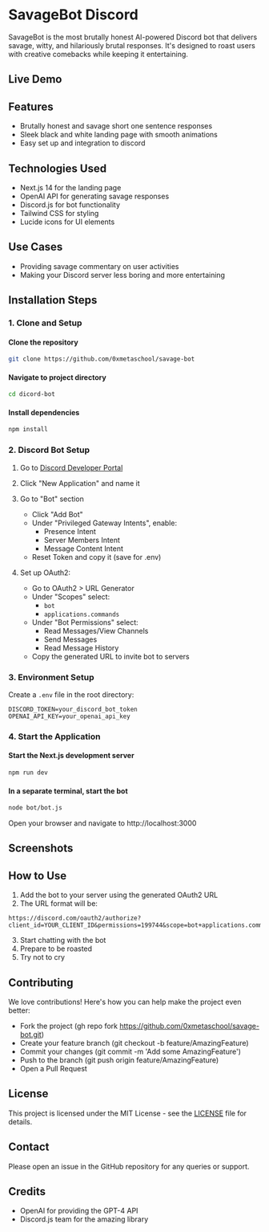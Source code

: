 # SavageBot Discord

SavageBot is the most brutally honest AI-powered Discord bot that delivers savage, witty, and hilariously brutal responses. It's designed to roast users with creative comebacks while keeping it entertaining. 

## Live Demo


## Features
* Brutally honest and savage short one sentence responses 
* Sleek black and white landing page with smooth animations
* Easy set up and integration to discord

## Technologies Used
* Next.js 14 for the landing page
* OpenAI API for generating savage responses
* Discord.js for bot functionality
* Tailwind CSS for styling
* Lucide icons for UI elements

## Use Cases
* Providing savage commentary on user activities
* Making your Discord server less boring and more entertaining

## Installation Steps

### 1. Clone and Setup

#### Clone the repository
```bash
git clone https://github.com/0xmetaschool/savage-bot
```

#### Navigate to project directory
```bash
cd dicord-bot
```

#### Install dependencies
```bash
npm install
```

### 2. Discord Bot Setup
1. Go to [Discord Developer Portal](https://discord.com/developers/applications)
2. Click "New Application" and name it
3. Go to "Bot" section
   - Click "Add Bot"
   - Under "Privileged Gateway Intents", enable:
     * Presence Intent
     * Server Members Intent
     * Message Content Intent
   - Reset Token and copy it (save for .env)

4. Set up OAuth2:
   - Go to OAuth2 > URL Generator
   - Under "Scopes" select:
     * `bot`
     * `applications.commands`
   - Under "Bot Permissions" select:
     * Read Messages/View Channels
     * Send Messages
     * Read Message History
   - Copy the generated URL to invite bot to servers

### 3. Environment Setup
Create a `.env` file in the root directory:
```env
DISCORD_TOKEN=your_discord_bot_token
OPENAI_API_KEY=your_openai_api_key
```

### 4. Start the Application

#### Start the Next.js development server
```bash
npm run dev
```

#### In a separate terminal, start the bot
```bash
node bot/bot.js
```

Open your browser and navigate to http://localhost:3000

## Screenshots


## How to Use
1. Add the bot to your server using the generated OAuth2 URL
2. The URL format will be:
```
https://discord.com/oauth2/authorize?client_id=YOUR_CLIENT_ID&permissions=199744&scope=bot+applications.commands
```
3. Start chatting with the bot
4. Prepare to be roasted
5. Try not to cry


## Contributing
We love contributions! Here's how you can help make the project even better:

- Fork the project (gh repo fork https://github.com/0xmetaschool/savage-bot.git)
- Create your feature branch (git checkout -b feature/AmazingFeature)
- Commit your changes (git commit -m 'Add some AmazingFeature')
- Push to the branch (git push origin feature/AmazingFeature)
- Open a Pull Request

## License
This project is licensed under the MIT License - see the [LICENSE](https://github.com/0xmetaschool/CustomerSupportGPT/blob/main/LICENSE) file for details.

## Contact
Please open an issue in the GitHub repository for any queries or support.

## Credits
- OpenAI for providing the GPT-4 API
- Discord.js team for the amazing library
